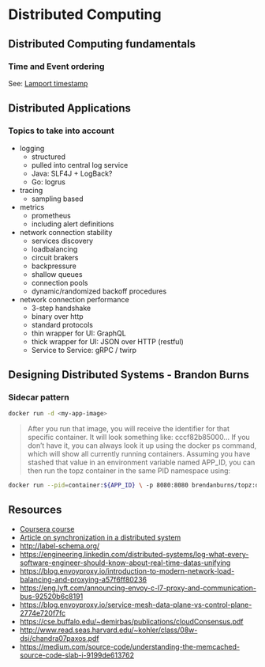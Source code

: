 # Distributed Computing

## Distributed Computing fundamentals

### Time and Event ordering

See: [Lamport timestamp](https://en.wikipedia.org/wiki/Lamport_timestamps)

## Distributed Applications

### Topics to take into account

* logging 
    * structured
    * pulled into central log service
    * Java: SLF4J + LogBack?
    * Go: logrus
* tracing 
    * sampling based
* metrics
    * prometheus
    * including alert definitions
* network connection stability
    * services discovery
    * loadbalancing
    * circuit brakers
    * backpressure
    * shallow queues
    * connection pools
    * dynamic/randomized backoff procedures
* network connection performance
    * 3-step handshake
    * binary over http
    * standard protocols
    * thin wrapper for UI: GraphQL
    * thick wrapper for UI: JSON over HTTP (restful)
    * Service to Service: gRPC / twirp

## Designing Distributed Systems - Brandon Burns

### Sidecar pattern

```bash
docker run -d <my-app-image>
```

> After you run that image, you will receive the identifier for that specific container. It will look something like: cccf82b85000... If you don’t have it, you can always look it up using the docker ps command, which will show all currently running containers. Assuming you have stashed that value in an environment variable named APP_ID, you can then run the topz container in the same PID namespace using:

```bash
docker run --pid=container:${APP_ID} \ -p 8080:8080 brendanburns/topz:db0fa58 /server --address=0.0.0.0:8080
```

## Resources

* [Coursera course](https://www.coursera.org/learn/cloud-computing)
* [Article on synchronization in a distributed system](https://8thlight.com/blog/rylan-dirksen/2013/10/04/synchronization-in-a-distributed-system.html)
* http://label-schema.org/
* https://engineering.linkedin.com/distributed-systems/log-what-every-software-engineer-should-know-about-real-time-datas-unifying
* https://blog.envoyproxy.io/introduction-to-modern-network-load-balancing-and-proxying-a57f6ff80236
* https://eng.lyft.com/announcing-envoy-c-l7-proxy-and-communication-bus-92520b6c8191
* https://blog.envoyproxy.io/service-mesh-data-plane-vs-control-plane-2774e720f7fc
* https://cse.buffalo.edu/~demirbas/publications/cloudConsensus.pdf
* http://www.read.seas.harvard.edu/~kohler/class/08w-dsi/chandra07paxos.pdf
* https://medium.com/source-code/understanding-the-memcached-source-code-slab-i-9199de613762
